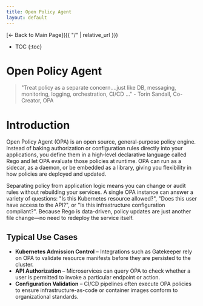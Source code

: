 ```yaml
---
title: Open Policy Agent
layout: default
---
```


[← Back to Main Page]({{ "/" | relative_url }})

* TOC
{:toc}


# Open Policy Agent
> "Treat policy as a separate concern....just like DB, messaging, monitoring, logging, orchestration, CI/CD ..." - Torin Sandall, Co-Creator, OPA

# Introduction

Open Policy Agent (OPA) is an open source, general‑purpose policy engine. Instead
of baking authorization or configuration rules directly into your
applications, you define them in a high‑level declarative language called Rego
and let OPA evaluate those policies at runtime. OPA can run as a sidecar,
as a daemon, or be embedded as a library, giving you flexibility in how policies
are deployed and updated.

Separating policy from application logic means you can change or audit rules
without rebuilding your services. A single OPA instance can answer a variety of
questions: "Is this Kubernetes resource allowed?", "Does this user have access to
the API?", or "Is this infrastructure configuration compliant?". Because Rego is
data-driven, policy updates are just another file change—no need to redeploy the
service itself.

## Typical Use Cases

* **Kubernetes Admission Control** – Integrations such as Gatekeeper rely on OPA
  to validate resource manifests before they are persisted to the cluster.
* **API Authorization** – Microservices can query OPA to check whether a user is
  permitted to invoke a particular endpoint or action.
* **Configuration Validation** – CI/CD pipelines often execute OPA policies to
  ensure infrastructure-as-code or container images conform to organizational
  standards.

<script src="{{ '/assets/js/dark-mode.js' | relative_url }}"></script>
